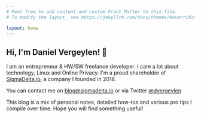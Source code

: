 ```yaml
---
# Feel free to add content and custom Front Matter to this file.
# To modify the layout, see https://jekyllrb.com/docs/themes/#overriding-theme-defaults

layout: home
---
```


## Hi, I'm Daniel Vergeylen! 👋

I am an entrepreneur & HW/SW freelance developer. I care a lot about technology, Linux and Online Privacy. I'm a proud shareholder of [SigmaDelta.io](https://sigmadelta.io), a company I founded in 2018.

You can contact me on <a href="mailto:blog@sigmadelta.io?subject=Hi Daniel">blog@sigmadelta.io</a> or via Twitter <a href="https://twitter.com/dvergeylen">@dvergeylen</a>

This blog is a mix of personal notes, detailed how-tos and various pro tips I compile over time. Hope you will find something useful!